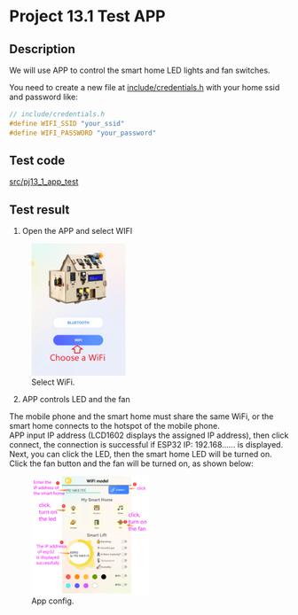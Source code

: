 # Project 13.1 Test APP

## Description

We will use APP to control the smart home LED lights and fan switches.

You need to create a new file at [include/credentials.h](include/credentials.h) with your home ssid and password like:

```cpp
// include/credentials.h
#define WIFI_SSID "your_ssid"
#define WIFI_PASSWORD "your_password"
```

## Test code

[src/pj13_1_app_test](src/pj13_1_app_test.cpp ':include :type=code')

## Test result

1. Open the APP and select WIFI

<figure>
    <img src="/project13/pj13_1_app_test/images/Select%20WIFI.png" alt="Select WiFi"  width="40%" height="40%">
    <figcaption>Select WiFi.</figcaption>
</figure>

2. APP controls LED and the fan

The mobile phone and the smart home must share the same WiFi, or the smart home connects to the hotspot of the mobile phone.  
APP input IP address (LCD1602 displays the assigned IP address), then click connect, the connection is successful if ESP32 IP: 192.168...... is displayed.  
Next, you can click the LED, then the smart home LED will be turned on. Click the fan button and the fan will be turned on, as shown below: 

<figure>
    <img src="/project13/pj13_1_app_test/images/App%20config.png" alt="App config"  width="50%" height=50%">
    <figcaption>App config.</figcaption>
</figure>